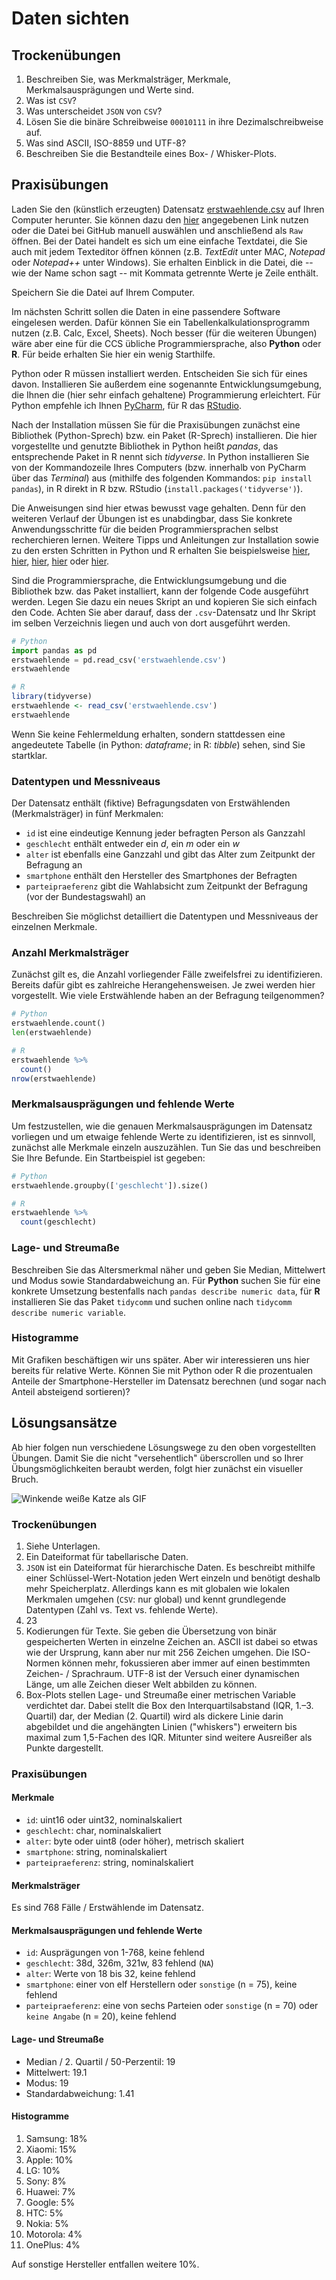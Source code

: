 # Daten sichten

## Trockenübungen

1. Beschreiben Sie, was Merkmalsträger, Merkmale, Merkmalsausprägungen und Werte sind.
1. Was ist `CSV`?
1. Was unterscheidet `JSON` von `CSV`?
1. Lösen Sie die binäre Schreibweise `00010111` in ihre Dezimalschreibweise auf.
1. Was sind ASCII, ISO-8859 und UTF-8?
1. Beschreiben Sie die Bestandteile eines Box- / Whisker-Plots.

## Praxisübungen

Laden Sie den (künstlich erzeugten) Datensatz [erstwaehlende.csv](https://raw.githubusercontent.com/datenfruehstueck/ccs/main/02_Daten-sichten/erstwaehlende.csv) auf Ihren Computer herunter. Sie können dazu den [hier](https://raw.githubusercontent.com/datenfruehstueck/ccs/main/02_Daten-sichten/erstwaehlende.csv) angegebenen Link nutzen oder die Datei bei GitHub manuell auswählen und anschließend als `Raw` öffnen. Bei der Datei handelt es sich um eine einfache Textdatei, die Sie auch mit jedem Texteditor öffnen können (z.B. *TextEdit* unter MAC, *Notepad* oder *Notepad++* unter Windows). Sie erhalten Einblick in die Datei, die -- wie der Name schon sagt -- mit Kommata getrennte Werte je Zeile enthält. 

Speichern Sie die Datei auf Ihrem Computer. 

Im nächsten Schritt sollen die Daten in eine passendere Software eingelesen werden. Dafür können Sie ein Tabellenkalkulationsprogramm nutzen (z.B. Calc, Excel, Sheets). Noch besser (für die weiteren Übungen) wäre aber eine für die CCS übliche Programmiersprache, also **Python** oder **R**. Für beide erhalten Sie hier ein wenig Starthilfe. 

Python oder R müssen installiert werden. Entscheiden Sie sich für eines davon. Installieren Sie außerdem eine sogenannte Entwicklungsumgebung, die Ihnen die (hier sehr einfach gehaltene) Programmierung erleichtert. Für Python empfehle ich Ihnen [PyCharm](https://www.jetbrains.com/pycharm/), für R das [RStudio](https://www.rstudio.com/). 

Nach der Installation müssen Sie für die Praxisübungen zunächst eine Bibliothek (Python-Sprech) bzw. ein Paket (R-Sprech) installieren. Die hier vorgestellte und genutzte Bibliothek in Python heißt *pandas*, das entsprechende Paket in R nennt sich *tidyverse*. In Python installieren Sie von der Kommandozeile Ihres Computers (bzw. innerhalb von PyCharm über das *Terminal*) aus (mithilfe des folgenden Kommandos: `pip install pandas`), in R direkt in R bzw. RStudio (`install.packages('tidyverse')`). 

Die Anweisungen sind hier etwas bewusst vage gehalten. Denn für den weiteren Verlauf der Übungen ist es unabdingbar, dass Sie konkrete Anwendungsschritte für die beiden Programmiersprachen selbst recherchieren lernen. Weitere Tipps und Anleitungen zur Installation sowie zu den ersten Schritten in Python und R erhalten Sie beispielsweise [hier](https://www.youtube.com/watch?v=p6f4oq08z48), [hier](https://bookdown.org/valerie_hase/Github/tutorial-1-installation-und-aufbau-von-r-und-r-studio.html), [hier](https://bookdown.org/joone/ComputationalMethods/firststeps.html), [hier](https://data-flair.training/blogs/install-pandas-on-windows/) oder [hier](https://faculty.washington.edu/otoomet/machinelearning-py/python.html#installing-python).

Sind die Programmiersprache, die Entwicklungsumgebung und die Bibliothek bzw. das Paket installiert, kann der folgende Code ausgeführt werden. Legen Sie dazu ein neues Skript an und kopieren Sie sich einfach den Code. Achten Sie aber darauf, dass der `.csv`-Datensatz und Ihr Skript im selben Verzeichnis liegen und auch von dort ausgeführt werden. 

```python
# Python
import pandas as pd
erstwaehlende = pd.read_csv('erstwaehlende.csv')
erstwaehlende
```

```r
# R
library(tidyverse)
erstwaehlende <- read_csv('erstwaehlende.csv')
erstwaehlende
```

Wenn Sie keine Fehlermeldung erhalten, sondern stattdessen eine angedeutete Tabelle (in Python: *dataframe*; in R: *tibble*) sehen, sind Sie startklar.

### Datentypen und Messniveaus

Der Datensatz enthält (fiktive) Befragungsdaten von Erstwählenden (Merkmalsträger) in fünf Merkmalen:

- `id` ist eine eindeutige Kennung jeder befragten Person als Ganzzahl
- `geschlecht` enthält entweder ein *d*, ein *m* oder ein *w*
- `alter` ist ebenfalls eine Ganzzahl und gibt das Alter zum Zeitpunkt der Befragung an
- `smartphone` enthält den Hersteller des Smartphones der Befragten
- `parteipraeferenz` gibt die Wahlabsicht zum Zeitpunkt der Befragung (vor der Bundestagswahl) an

Beschreiben Sie möglichst detailliert die Datentypen und Messniveaus der einzelnen Merkmale.

### Anzahl Merkmalsträger

Zunächst gilt es, die Anzahl vorliegender Fälle zweifelsfrei zu identifizieren. Bereits dafür gibt es zahlreiche Herangehensweisen. Je zwei werden hier vorgestellt. Wie viele Erstwählende haben an der Befragung teilgenommen?

```python
# Python
erstwaehlende.count()
len(erstwaehlende)
```

```r
# R
erstwaehlende %>%
  count()
nrow(erstwaehlende)
```

### Merkmalsausprägungen und fehlende Werte

Um festzustellen, wie die genauen Merkmalsausprägungen im Datensatz vorliegen und um etwaige fehlende Werte zu identifizieren, ist es sinnvoll, zunächst alle Merkmale einzeln auszuzählen. Tun Sie das und beschreiben Sie Ihre Befunde. Ein Startbeispiel ist gegeben:

```python
# Python
erstwaehlende.groupby(['geschlecht']).size()
```

```r
# R
erstwaehlende %>%
  count(geschlecht)
```

### Lage- und Streumaße

Beschreiben Sie das Altersmerkmal näher und geben Sie Median, Mittelwert und Modus sowie Standardabweichung an. Für **Python** suchen Sie für eine konkrete Umsetzung bestenfalls nach `pandas describe numeric data`, für **R** installieren Sie das Paket `tidycomm` und suchen online nach `tidycomm describe numeric variable`.

### Histogramme

Mit Grafiken beschäftigen wir uns später. Aber wir interessieren uns hier bereits für relative Werte. Können Sie mit Python oder R die prozentualen Anteile der Smartphone-Hersteller im Datensatz berechnen (und sogar nach Anteil absteigend sortieren)?


## Lösungsansätze

Ab hier folgen nun verschiedene Lösungswege zu den oben vorgestellten Übungen. Damit Sie die nicht "versehentlich" überscrollen und so Ihrer Übungsmöglichkeiten beraubt werden, folgt hier zunächst ein visueller Bruch.

![Winkende weiße Katze als GIF](https://media.giphy.com/media/vFKqnCdLPNOKc/giphy.gif)

### Trockenübungen

1. Siehe Unterlagen.
1. Ein Dateiformat für tabellarische Daten.
1. `JSON` ist ein Dateiformat für hierarchische Daten. Es beschreibt mithilfe einer Schlüssel-Wert-Notation jeden Wert einzeln und benötigt deshalb mehr Speicherplatz. Allerdings kann es mit globalen wie lokalen Merkmalen umgehen (`CSV`: nur global) und kennt grundlegende Datentypen (Zahl vs. Text vs. fehlende Werte).
1. 23
1. Kodierungen für Texte. Sie geben die Übersetzung von binär gespeicherten Werten in einzelne Zeichen an. ASCII ist dabei so etwas wie der Ursprung, kann aber nur mit 256 Zeichen umgehen. Die ISO-Normen können mehr, fokussieren aber immer auf einen bestimmten Zeichen- / Sprachraum. UTF-8 ist der Versuch einer dynamischen Länge, um alle Zeichen dieser Welt abbilden zu können. 
1. Box-Plots stellen Lage- und Streumaße einer metrischen Variable verdichtet dar. Dabei stellt die Box den Interquartilsabstand (IQR, 1.–3. Quartil) dar, der Median (2. Quartil) wird als dickere Linie darin abgebildet und die angehängten Linien ("whiskers") erweitern bis maximal zum 1,5-Fachen des IQR. Mitunter sind weitere Ausreißer als Punkte dargestellt.


### Praxisübungen

#### Merkmale

- `id`: uint16 oder uint32, nominalskaliert
- `geschlecht`: char, nominalskaliert
- `alter`: byte oder uint8 (oder höher), metrisch skaliert
- `smartphone`: string, nominalskaliert
- `parteipraeferenz`: string, nominalskaliert

#### Merkmalsträger

Es sind 768 Fälle / Erstwählende im Datensatz.

#### Merkmalsausprägungen und fehlende Werte

- `id`: Ausprägungen von 1-768, keine fehlend
- `geschlecht`: 38d, 326m, 321w, 83 fehlend (`NA`)
- `alter`: Werte von 18 bis 32, keine fehlend
- `smartphone`: einer von elf Herstellern oder `sonstige` (n = 75), keine fehlend
- `parteipraeferenz`: eine von sechs Parteien oder `sonstige` (n = 70) oder `keine Angabe` (n = 20), keine fehlend

#### Lage- und Streumaße

- Median / 2. Quartil / 50-Perzentil: 19
- Mittelwert: 19.1
- Modus: 19
- Standardabweichung: 1.41

#### Histogramme

1. Samsung: 18%
1. Xiaomi: 15%
1. Apple: 10%
1. LG: 10%
1. Sony: 8%
1. Huawei: 7%
1. Google: 5%
1. HTC: 5%
1. Nokia: 5%
1. Motorola: 4%
1. OnePlus: 4%

Auf sonstige Hersteller entfallen weitere 10%.
